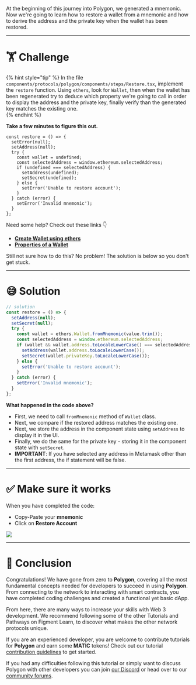 At the beginning of this journey into Polygon, we generated a mnemonic. Now we're going to learn how to restore a wallet from a mnemonic and how to derive the address and the private key when the wallet has been restored.

---

# 🏋️ Challenge

{% hint style="tip" %}
In the file `components/protocols/polygon/components/steps/Restore.tsx`, implement the `restore` function. Using `ethers`, look for `Wallet`, then when the wallet has been regenerated try to deduce which property we're going to call in order to display the address and the private key, finally verify than the generated key matches the existing one.  
{% endhint %}

**Take a few minutes to figure this out.**

```tsx
const restore = () => {
  setError(null);
  setAddress(null);
  try {
    const wallet = undefined;
    const selectedAddress = window.ethereum.selectedAddress;
    if (undefined === selectedAddress) {
      setAddress(undefined);
      setSecret(undefined);
    } else {
      setError('Unable to restore account');
    }
  } catch (error) {
    setError('Invalid mnemonic');
  }
};
```

Need some help? Check out these links 👇

- [**Create Wallet using ethers**](https://docs.ethers.io/v5/api/signer/#Wallet)
- [**Properties of a Wallet**](https://docs.ethers.io/v5/api/signer/#Wallet--properties)

Still not sure how to do this? No problem! The solution is below so you don't get stuck.

---

# 😅 Solution

```javascript
// solution
const restore = () => {
  setAddress(null);
  setSecret(null);
  try {
    const wallet = ethers.Wallet.fromMnemonic(value.trim());
    const selectedAddress = window.ethereum.selectedAddress;
    if (wallet && wallet.address.toLocaleLowerCase() === selectedAddress) {
      setAddress(wallet.address.toLocaleLowerCase());
      setSecret(wallet.privateKey.toLocaleLowerCase());
    } else {
      setError('Unable to restore account');
    }
  } catch (error) {
    setError('Invalid mnemonic');
  }
};
```

**What happened in the code above?**

- First, we need to call `fromMnemonic` method of `Wallet` class.
- Next, we compare if the restored address matches the existing one.
- Next, we store the address in the component state using `setAddress` to display it in the UI.
- Finally, we do the same for the private key - storing it in the component state with `setSecret`.
- **IMPORTANT**: If you have selected any address in Metamask other than the first address, the if statement will be false.

---

# ✅ Make sure it works

When you have completed the code:

- Copy-Paste your **mnemonic**
- Click on **Restore Account**

![](https://raw.githubusercontent.com/figment-networks/learn-web3-dapp/main/markdown/__images__/polygon/polygon-restore.gif)

---

# 🏁 Conclusion

Congratulations! We have gone from zero to **Polygon**, covering all the most fundamental concepts needed for developers to succeed in using **Polygon**. From connecting to the network to interacting with smart contracts, you have completed coding challenges and created a functional yet basic dApp.

From here, there are many ways to increase your skills with Web 3 development. We recommend following some of the other Tutorials and Pathways on Figment Learn, to discover what makes the other network protocols unique.

If you are an experienced developer, you are welcome to contribute tutorials for **Polygon** and earn some **MATIC** tokens! Check out our tutorial [contribution guidelines](../../../other/tutorial-guidelines/) to get started.

If you had any difficulties following this tutorial or simply want to discuss Polygon with other developers you can join [our Discord](https://discord.gg/fszyM7K) or head over to our [community forums](https://community.figment.io).
